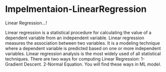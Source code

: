 # Impelmentaion-LinearRegression
Linear Regression...!

Linear regression is a statistical procedure for calculating the value of a dependent variable from an independent variable. 
Linear regression measures the association between two variables. 
It is a modeling technique where a dependent variable is predicted based on one or more independent variables. 
Linear regression analysis is the most widely used of all statistical techniques.
There are two ways for computing Linear Regression:
1-Gradient Descent.
2-Normal Equation.
You will find these ways in ML model.

